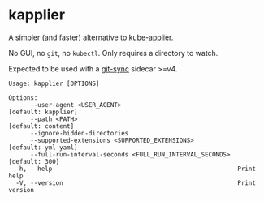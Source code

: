 # kapplier

A simpler (and faster) alternative to [kube-applier](https://github.com/box/kube-applier).

No GUI, no `git`, no `kubectl`. Only requires a directory to watch.

Expected to be used with a [git-sync](https://github.com/kubernetes/git-sync) sidecar >=v4.

```
Usage: kapplier [OPTIONS]

Options:
      --user-agent <USER_AGENT>                                [default: kapplier]
      --path <PATH>                                            [default: content]
      --ignore-hidden-directories
      --supported-extensions <SUPPORTED_EXTENSIONS>            [default: yml yaml]
      --full-run-interval-seconds <FULL_RUN_INTERVAL_SECONDS>  [default: 300]
  -h, --help                                                   Print help
  -V, --version                                                Print version
```
